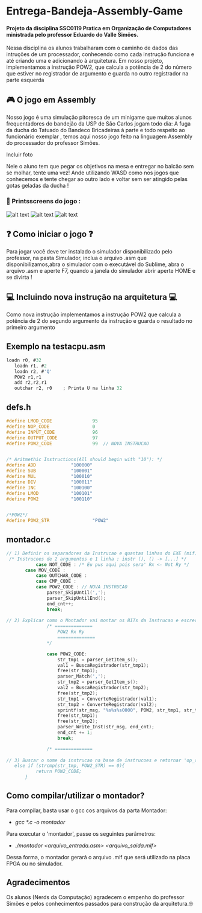 # Entrega-Bandeja-Assembly-Game
#### Projeto da disciplina SSC0119 Pratica em Organização de Computadores ministrada pelo professor Eduardo do Valle Simões.

Nessa disciplina os alunos trabalharam com o caminho de dados das intruções de um processador, conhecendo como cada instrução funciona e até criando uma e adicionando à arquitetura.
Em nosso projeto, implementamos a instrução POW2, que calcula a potência de 2 do número que estiver no registrador de argumento e guarda no outro registrador na parte esquerda


## :video_game: O jogo em Assembly



Nosso jogo é uma simulação pitoresca de um minigame que muitos alunos frequentadores do bandejão da USP de São Carlos jogam todo dia: A fuga da ducha do Tatuado do Bandeco
Bricadeiras à parte e todo respeito ao funcionário exemplar , temos aqui nosso jogo feito na linguagem Assembly do processador do professor Simões.

Incluir foto

Nele o aluno tem que pegar os objetivos na mesa e entregar no balcão sem se molhar, tente uma vez!
Ande utilizando WASD como nos jogos que conhecemos e tente chegar ao outro lado e voltar sem ser atingido pelas gotas geladas da ducha !

### :chicken: Printsscreens do jogo :
![alt text](https://user-images.githubusercontent.com/83041423/179308970-b8a56d3f-cc16-4497-afb1-54844bb67334.jpg)
![alt text](https://user-images.githubusercontent.com/83041423/179308958-f0857ae9-42f1-446c-9fd5-c572be0957dc.jpg)
![alt text](https://user-images.githubusercontent.com/83041423/179308966-f79a4705-72c0-4db4-85c2-3ac851735a98.jpg)



## :question: Como iniciar o jogo :question:

Para jogar você deve ter instalado o simulador disponibilizado pelo professor, na pasta Simulador, inclua o arquivo .asm que disponibilizamos,abra o simulador com o executável do Sublime,
abra o arquivo .asm e aperte F7, quando a janela do simulador abrir aperte HOME e se divirta !

## :computer: Incluindo nova instrução na arquitetura :computer:

 Como nova instrução implementamos a instrução POW2 que calcula a potência de 2 do segundo argumento da instrução e guarda o resultado no primeiro argumento
 
 ## Exemplo na testacpu.asm
 ```c
 loadn r0, #32
	loadn r1, #2
	loadn r2, #'Q'
	POW2 r1,r1
	add r2,r2,r1
	outchar r2, r0    ; Printa U na linha 32
```

## defs.h
 ```c
#define LMOD_CODE               95
#define NOP_CODE                0
#define INPUT_CODE              96
#define OUTPUT_CODE             97
#define POW2_CODE               99  // NOVA INSTRUCAO


/* Aritmethic Instructions(All should begin with "10"):	*/
#define ADD             "100000"
#define SUB             "100001"
#define MUL             "100010"
#define DIV             "100011"
#define INC             "100100"
#define LMOD            "100101"
#define POW2            "100110"


/*POW2*/
#define POW2_STR                "POW2"

```

 ## montador.c
 ```c
 // 1) Definir os separadores da Instrucao e quantas linhas do EXE (mif) ela necessita:
  /* Instrucoes de 2 argumentos e 1 linha : instr (), () -> [...] */
            case NOT_CODE :	/* Eu pus aqui pois sera' Rx <- Not Ry */
	    case MOV_CODE :
            case OUTCHAR_CODE :
            case CMP_CODE :
            case POW2_CODE : // NOVA INSTRUCAO
                parser_SkipUntil(',');
                parser_SkipUntilEnd();
                end_cnt++;
                break;
		
// 2) Explicar como o Montador vai montar os BITs da Instrucao e escrever no arquivo:	
                /* ==============
                    POW2 Rx Ry
                    ==============
                */

                case POW2_CODE:
                    str_tmp1 = parser_GetItem_s();
                    val1 = BuscaRegistrador(str_tmp1);
                    free(str_tmp1);
                    parser_Match(',');
                    str_tmp2 = parser_GetItem_s();
                    val2 = BuscaRegistrador(str_tmp2);
                    free(str_tmp2);
                    str_tmp1 = ConverteRegistrador(val1);
                    str_tmp2 = ConverteRegistrador(val2);
                    sprintf(str_msg, "%s%s%s0000", POW2, str_tmp1, str_tmp2);
                    free(str_tmp1);
                    free(str_tmp2);
                    parser_Write_Inst(str_msg, end_cnt);
                    end_cnt += 1;
                    break;

                /* ==============
		
// 3) Buscar o nome da instrucao na base de instrucoes e retornar 'op_code interno' da instrucao:		
	else if (strcmp(str_tmp, POW2_STR) == 0){
        	return POW2_CODE;
    	}
```
## Como compilar/utilizar o montador?
Para compilar, basta usar o gcc cos arquivos da parta Montador:
- _gcc *.c -o montador_

Para executar o 'montador', passe os seguintes parâmetros:
- _./montador <arquivo_entrada.asm> <arquivo_saida.mif>_

Dessa forma, o montador gerará o arquivo .mif que será utilizado na placa FPGA ou no simulador.

## Agradecimentos
Os alunos (Nerds da Computação) agradecem o empenho do professor Simões e pelos conhecimentos passados para construção da arquitetura.:nerd_face:
